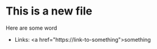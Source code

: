 # This is a new file
Here are some word

- Links: \<a href="https://link-to-something">something</a>
